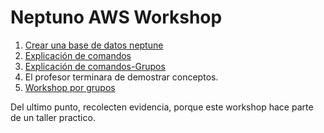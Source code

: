 # Neptuno AWS Workshop

1. [Crear una base de datos neptune](create-neptune-db.md)
2. [Explicación de comandos](neptune-intro.md)
3. [Explicación de comandos-Grupos](intro-groups.md)
4. El profesor terminara de demostrar conceptos.
5. [Workshop por grupos](workshop.md)


Del ultimo punto, recolecten evidencia, porque este workshop hace parte de un taller practico.



